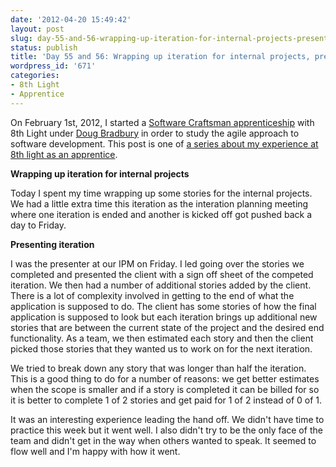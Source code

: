 ```yaml
---
date: '2012-04-20 15:49:42'
layout: post
slug: day-55-and-56-wrapping-up-iteration-for-internal-projects-presenting-iteration
status: publish
title: 'Day 55 and 56: Wrapping up iteration for internal projects, presenting iteration'
wordpress_id: '671'
categories:
- 8th Light
- Apprentice
---
```


On February 1st, 2012, I started a [Software Craftsman apprenticeship](http://www.8thlight.com/apprenticeship) with 8th Light under [Doug Bradbury](http://www.8thlight.com/our-team/doug-bradbury) in order to study the agile approach to software development. This post is one of [a series about my experience at 8th light as an apprentice](http://blog.cymen.org/category/8th-light/apprentice/).



**Wrapping up iteration for internal projects**

Today I spent my time wrapping up some stories for the internal projects. We had a little extra time this iteration as the interation planning meeting where one iteration is ended and another is kicked off got pushed back a day to Friday.

**Presenting iteration**

I was the presenter at our IPM on Friday. I led going over the stories we completed and presented the client with a sign off sheet of the competed iteration. We then had a number of additional stories added by the client. There is a lot of complexity involved in getting to the end of what the application is supposed to do. The client has some stories of how the final application is supposed to look but each iteration brings up additional new stories that are between the current state of the project and the desired end functionality. As a team, we then estimated each story and then the client picked those stories that they wanted us to work on for the next iteration.

We tried to break down any story that was longer than half the iteration. This is a good thing to do for a number of reasons: we get better estimates when the scope is smaller and if a story is completed it can be billed for so it is better to complete 1 of 2 stories and get paid for 1 of 2 instead of 0 of 1.

It was an interesting experience leading the hand off. We didn't have time to practice this week but it went well. I also didn't try to be the only face of the team and didn't get in the way when others wanted to speak. It seemed to flow well and I'm happy with how it went.
